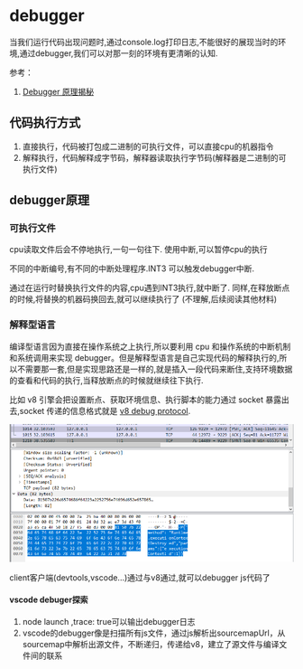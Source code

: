 # debugger

当我们运行代码出现问题时,通过console.log打印日志,不能很好的展现当时的环境,通过debugger,我们可以对那一刻的环境有更清晰的认知.

参考：

1. [Debugger 原理揭秘](https://zhuanlan.zhihu.com/p/372135871?utm_source=qq&utm_medium=social&utm_oi=703260335347347456)

## 代码执行方式

1. 直接执行，代码被打包成二进制的可执行文件，可以直接cpu的机器指令
2. 解释执行，代码解释成字节码，解释器读取执行字节码(解释器是二进制的可执行文件)

## debugger原理

### 可执行文件

cpu读取文件后会不停地执行,一句一句往下.
使用中断,可以暂停cpu的执行

不同的中断编号,有不同的中断处理程序.INT3 可以触发debugger中断.

通过在运行时替换执行文件的内容,cpu遇到INT3执行,就中断了.
同样,在释放断点的时候,将替换的机器码换回去,就可以继续执行了
(不理解,后续阅读其他材料)

### 解释型语言

编译型语言因为直接在操作系统之上执行,所以要利用 cpu 和操作系统的中断机制和系统调用来实现 debugger。但是解释型语言是自己实现代码的解释执行的,所以不需要那一套,但是实现思路还是一样的,就是插入一段代码来断住,支持环境数据的查看和代码的执行,当释放断点的时候就继续往下执行.

比如 v8 引擎会把设置断点、获取环境信息、执行脚本的能力通过 socket 暴露出去,socket 传递的信息格式就是 [v8 debug protocol](https://github.com/buggerjs/bugger-v8-client/blob/master/PROTOCOL.md).

![v8 执行](./v8%20execute.png)

client客户端(devtools,vscode...)通过与v8通过,就可以debugger js代码了

#### vscode debuger探索

1. node launch ,trace: true可以输出debugger日志
2. vscode的debugger像是扫描所有js文件，通过js解析出sourcemapUrl，从sourcemap中解析出源文件，不断递归，传递给v8，建立了源文件与编译文件间的联系
